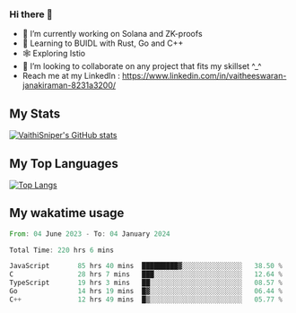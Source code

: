 ### Hi there 👋

- 🔭 I’m currently working on Solana and ZK-proofs
- 📖 Learning to BUIDL with Rust, Go and C++
- 🕸️ Exploring Istio
- 👯 I’m looking to collaborate on any project that fits my skillset ^_^
- Reach me at my LinkedIn : https://www.linkedin.com/in/vaitheeswaran-janakiraman-8231a3200/

## My Stats
[![VaithiSniper's GitHub stats](https://github-readme-stats.vercel.app/api?username=VaithiSniper&hide=stars&theme=radical)](https://github.com/anuraghazra/github-readme-stats)

## My Top Languages

[![Top Langs](https://github-readme-stats.vercel.app/api/top-langs/?username=VaithiSniper&layout=compact)](https://github.com/anuraghazra/github-readme-stats)

## My wakatime usage

<!--START_SECTION:waka-->

```rust
From: 04 June 2023 - To: 04 January 2024

Total Time: 220 hrs 6 mins

JavaScript       85 hrs 40 mins  █████████▓░░░░░░░░░░░░░░░   38.50 %
C                28 hrs 7 mins   ███░░░░░░░░░░░░░░░░░░░░░░   12.64 %
TypeScript       19 hrs 3 mins   ██░░░░░░░░░░░░░░░░░░░░░░░   08.57 %
Go               14 hrs 19 mins  █▓░░░░░░░░░░░░░░░░░░░░░░░   06.44 %
C++              12 hrs 49 mins  █▒░░░░░░░░░░░░░░░░░░░░░░░   05.77 %
```

<!--END_SECTION:waka-->

